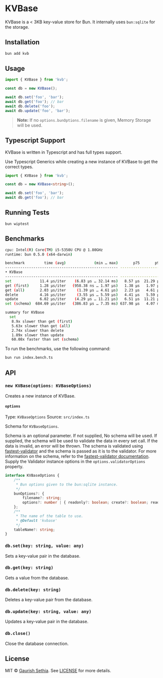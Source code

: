 # KVBase
KVBase is a < 3KB key-value store for Bun. It internally uses `bun:sqlite` for the storage.

## Installation

```sh
bun add kvb
```

## Usage

```ts
import { KVBase } from 'kvb';

const db = new KVBase();

await db.set('foo', 'bar');
await db.get('foo'); // bar
await db.delete('foo');
await db.update('foo', 'bar');
```

> **Note:** If no `options.bunOptions.filename` is given, Memory Storage will be used.

## Typescript Support

KVBase is written in Typescript and has full types support.

Use Typescript Generics while creating a new instance of KVBase to get the correct types.

```ts
import { KVBase } from 'kvb';

const db = new KVBase<string>();

await db.set('foo', 'bar');
await db.get('foo'); // bar
```

## Running Tests

```sh{:copy}
bun wiptest
```

## Benchmarks

```sh 
cpu: Intel(R) Core(TM) i5-5350U CPU @ 1.80GHz
runtime: bun 0.5.0 (x64-darwin)

benchmark         time (avg)             (min … max)       p75       p99      p995
---------------------------------------------------- -----------------------------
• KVBase
---------------------------------------------------- -----------------------------
set             11.4 µs/iter    (6.83 µs … 32.14 ms)   8.57 µs  21.29 µs  30.91 µs
get (first)     1.28 µs/iter   (958.38 ns … 1.97 µs)   1.38 µs   1.97 µs   1.97 µs
get (all)       2.03 µs/iter     (1.39 µs … 4.61 µs)   2.23 µs   4.61 µs   4.61 µs
delete          4.16 µs/iter     (3.55 µs … 5.59 µs)   4.41 µs   5.59 µs   5.59 µs
update          6.02 µs/iter    (4.29 µs … 11.21 µs)   6.51 µs  11.21 µs  11.21 µs
set (schema)  684.69 µs/iter   (386.83 µs … 7.35 ms) 637.98 µs   4.07 ms   4.93 ms

summary for KVBase
  set
   8.9x slower than get (first)
   5.63x slower than get (all)
   2.74x slower than delete
   1.89x slower than update
   60.08x faster than set (schema)
```

To run the benchmarks, use the following command:

```sh
bun run index.bench.ts
```

## API

### `new KVBase(options: KVBaseOptions)`
Creates a new instance of KVBase.

#### `options`
Type: `KVBaseOptions`
Source: `src/index.ts`

Schema for `KVBaseOptions`.

Schema is an optional parameter. If not supplied, No schema will be used. If supplied, the schema will be used to validate the data in every set call. If the data is invalid, an error will be thrown. The schema is validated using [fastest-validator](https://github.com/icebob/fastest-validator) and the schema is passed as it is to the validator. For more information on the schema, refer to the [fastest-validator documentation](https://github.com/icebob/fastest-validator#usage). Supply the Validator instance options in the `options.validatorOptions` property. 

```ts
interface KVBaseOptions {
    /**
     * Bun options given to the bun:sqlite instance.
     */
    bunOptions?: {
        filename?: string;
        options?: number | { readonly?: boolean; create?: boolean; readwrite?: boolean; }
    };
    /**
     * The name of the table to use.
     * @Default 'kvbase'
     */
    tableName?: string;
}
```

### `db.set(key: string, value: any)`
Sets a key-value pair in the database.

### `db.get(key: string)`
Gets a value from the database.

### `db.delete(key: string)`
Deletes a key-value pair from the database.

### `db.update(key: string, value: any)`
Updates a key-value pair in the database.

### `db.close()`
Close the database connection.

## License

MIT © [Gaurish Sethia](https://gaurishsethia.me). See [LICENSE](https://github.com/gaurishhs/kvb/tree/main/LICENSE) for more details.

